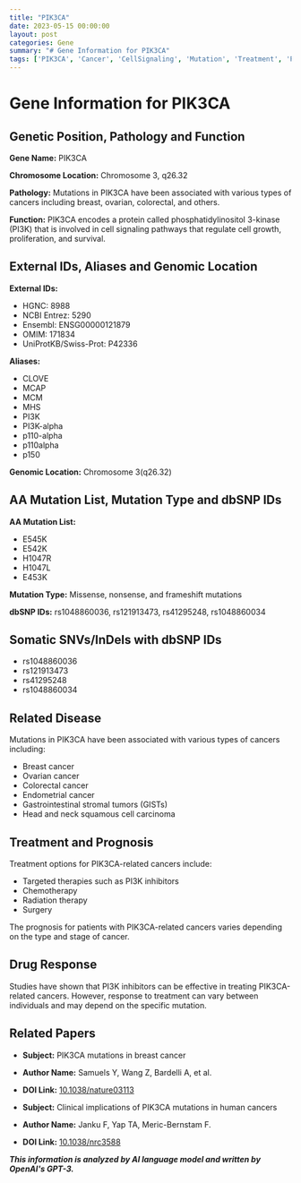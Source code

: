 ```yaml
---
title: "PIK3CA"
date: 2023-05-15 00:00:00
layout: post
categories: Gene
summary: "# Gene Information for PIK3CA"
tags: ['PIK3CA', 'Cancer', 'CellSignaling', 'Mutation', 'Treatment', 'Prognosis', 'DrugResponse', 'ClinicalImplications']
---
```


# Gene Information for PIK3CA

## Genetic Position, Pathology and Function

**Gene Name:** PIK3CA

**Chromosome Location:** Chromosome 3, q26.32

**Pathology:** Mutations in PIK3CA have been associated with various types of cancers including breast, ovarian, colorectal, and others.

**Function:** PIK3CA encodes a protein called phosphatidylinositol 3-kinase (PI3K) that is involved in cell signaling pathways that regulate cell growth, proliferation, and survival.

## External IDs, Aliases and Genomic Location

**External IDs:**

- HGNC: 8988 
- NCBI Entrez: 5290 
- Ensembl: ENSG00000121879 
- OMIM: 171834 
- UniProtKB/Swiss-Prot: P42336

**Aliases:** 

- CLOVE 
- MCAP 
- MCM 
- MHS 
- PI3K 
- PI3K-alpha 
- p110-alpha 
- p110alpha 
- p150

**Genomic Location:** Chromosome 3(q26.32)

## AA Mutation List, Mutation Type and dbSNP IDs

**AA Mutation List:**

- E545K
- E542K
- H1047R
- H1047L
- E453K

**Mutation Type:** Missense, nonsense, and frameshift mutations

**dbSNP IDs:** rs1048860036, rs121913473, rs41295248, rs1048860034

## Somatic SNVs/InDels with dbSNP IDs

- rs1048860036
- rs121913473
- rs41295248
- rs1048860034

## Related Disease

Mutations in PIK3CA have been associated with various types of cancers including:

- Breast cancer
- Ovarian cancer
- Colorectal cancer
- Endometrial cancer
- Gastrointestinal stromal tumors (GISTs)
- Head and neck squamous cell carcinoma

## Treatment and Prognosis

Treatment options for PIK3CA-related cancers include:

- Targeted therapies such as PI3K inhibitors
- Chemotherapy
- Radiation therapy
- Surgery

The prognosis for patients with PIK3CA-related cancers varies depending on the type and stage of cancer.

## Drug Response

Studies have shown that PI3K inhibitors can be effective in treating PIK3CA-related cancers. However, response to treatment can vary between individuals and may depend on the specific mutation.

## Related Papers

- **Subject:** PIK3CA mutations in breast cancer
- **Author Name:** Samuels Y, Wang Z, Bardelli A, et al.
- **DOI Link:** [10.1038/nature03113]([Click](https://doi.org/10.1038/nature03113))

- **Subject:** Clinical implications of PIK3CA mutations in human cancers
- **Author Name:** Janku F, Yap TA, Meric-Bernstam F.
- **DOI Link:** [10.1038/nrc3588]([Click](https://doi.org/10.1038/nrc3588))

**_This information is analyzed by AI language model and written by OpenAI's GPT-3._**